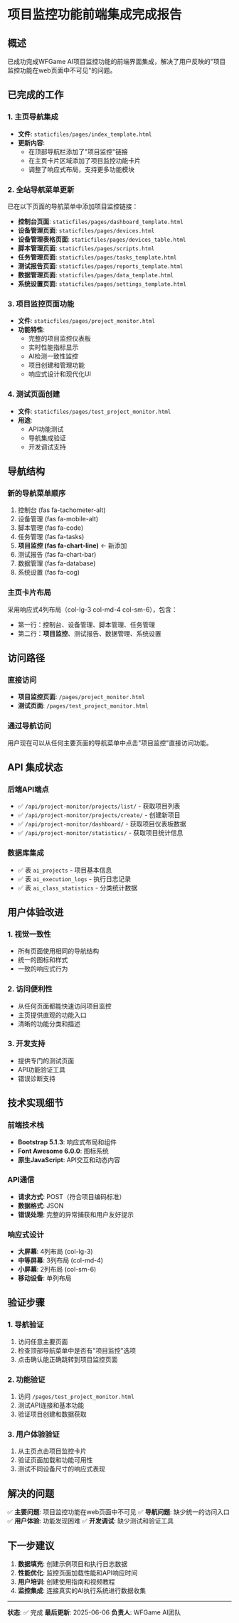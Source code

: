 # 项目监控功能前端集成完成报告

## 概述
已成功完成WFGame AI项目监控功能的前端界面集成，解决了用户反映的"项目监控功能在web页面中不可见"的问题。

## 已完成的工作

### 1. 主页导航集成
- **文件**: `staticfiles/pages/index_template.html`
- **更新内容**:
  - 在顶部导航栏添加了"项目监控"链接
  - 在主页卡片区域添加了项目监控功能卡片
  - 调整了响应式布局，支持更多功能模块

### 2. 全站导航菜单更新
已在以下页面的导航菜单中添加项目监控链接：

- **控制台页面**: `staticfiles/pages/dashboard_template.html`
- **设备管理页面**: `staticfiles/pages/devices.html`
- **设备管理表格页面**: `staticfiles/pages/devices_table.html`
- **脚本管理页面**: `staticfiles/pages/scripts.html`
- **任务管理页面**: `staticfiles/pages/tasks_template.html`
- **测试报告页面**: `staticfiles/pages/reports_template.html`
- **数据管理页面**: `staticfiles/pages/data_template.html`
- **系统设置页面**: `staticfiles/pages/settings_template.html`

### 3. 项目监控页面功能
- **文件**: `staticfiles/pages/project_monitor.html`
- **功能特性**:
  - 完整的项目监控仪表板
  - 实时性能指标显示
  - AI检测一致性监控
  - 项目创建和管理功能
  - 响应式设计和现代化UI

### 4. 测试页面创建
- **文件**: `staticfiles/pages/test_project_monitor.html`
- **用途**:
  - API功能测试
  - 导航集成验证
  - 开发调试支持

## 导航结构

### 新的导航菜单顺序
1. 控制台 (fas fa-tachometer-alt)
2. 设备管理 (fas fa-mobile-alt)
3. 脚本管理 (fas fa-code)
4. 任务管理 (fas fa-tasks)
5. **项目监控 (fas fa-chart-line)** ← 新添加
6. 测试报告 (fas fa-chart-bar)
7. 数据管理 (fas fa-database)
8. 系统设置 (fas fa-cog)

### 主页卡片布局
采用响应式4列布局（col-lg-3 col-md-4 col-sm-6），包含：
- 第一行：控制台、设备管理、脚本管理、任务管理
- 第二行：**项目监控**、测试报告、数据管理、系统设置

## 访问路径

### 直接访问
- **项目监控页面**: `/pages/project_monitor.html`
- **测试页面**: `/pages/test_project_monitor.html`

### 通过导航访问
用户现在可以从任何主要页面的导航菜单中点击"项目监控"直接访问功能。

## API 集成状态

### 后端API端点
- ✅ `/api/project-monitor/projects/list/` - 获取项目列表
- ✅ `/api/project-monitor/projects/create/` - 创建新项目
- ✅ `/api/project-monitor/dashboard/` - 获取项目仪表板数据
- ✅ `/api/project-monitor/statistics/` - 获取项目统计信息

### 数据库集成
- ✅ 表 `ai_projects` - 项目基本信息
- ✅ 表 `ai_execution_logs` - 执行日志记录
- ✅ 表 `ai_class_statistics` - 分类统计数据

## 用户体验改进

### 1. 视觉一致性
- 所有页面使用相同的导航结构
- 统一的图标和样式
- 一致的响应式行为

### 2. 访问便利性
- 从任何页面都能快速访问项目监控
- 主页提供直观的功能入口
- 清晰的功能分类和描述

### 3. 开发支持
- 提供专门的测试页面
- API功能验证工具
- 错误诊断支持

## 技术实现细节

### 前端技术栈
- **Bootstrap 5.1.3**: 响应式布局和组件
- **Font Awesome 6.0.0**: 图标系统
- **原生JavaScript**: API交互和动态内容

### API通信
- **请求方式**: POST（符合项目编码标准）
- **数据格式**: JSON
- **错误处理**: 完整的异常捕获和用户友好提示

### 响应式设计
- **大屏幕**: 4列布局 (col-lg-3)
- **中等屏幕**: 3列布局 (col-md-4)
- **小屏幕**: 2列布局 (col-sm-6)
- **移动设备**: 单列布局

## 验证步骤

### 1. 导航验证
1. 访问任意主要页面
2. 检查顶部导航菜单中是否有"项目监控"选项
3. 点击确认能正确跳转到项目监控页面

### 2. 功能验证
1. 访问 `/pages/test_project_monitor.html`
2. 测试API连接和基本功能
3. 验证项目创建和数据获取

### 3. 用户体验验证
1. 从主页点击项目监控卡片
2. 验证页面加载和功能可用性
3. 测试不同设备尺寸的响应式表现

## 解决的问题

✅ **主要问题**: 项目监控功能在web页面中不可见
✅ **导航问题**: 缺少统一的访问入口
✅ **用户体验**: 功能发现困难
✅ **开发调试**: 缺少测试和验证工具

## 下一步建议

1. **数据填充**: 创建示例项目和执行日志数据
2. **性能优化**: 监控页面加载性能和API响应时间
3. **用户培训**: 创建使用指南和视频教程
4. **监控集成**: 连接真实的AI执行系统进行数据收集

---

**状态**: ✅ 完成
**最后更新**: 2025-06-06
**负责人**: WFGame AI团队
